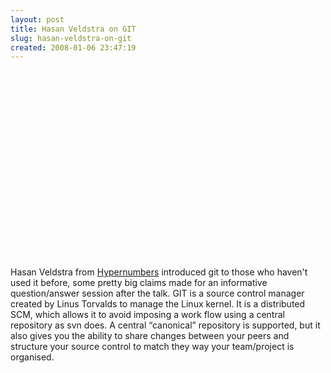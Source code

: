 ```yaml
---
layout: post
title: Hasan Veldstra on GIT
slug: hasan-veldstra-on-git
created: 2008-01-06 23:47:19
---
```


<object classid="clsid:d27cdb6e-ae6d-11cf-96b8-444553540000" width="400" height="300" codebase="http://download.macromedia.com/pub/shockwave/cabs/flash/swflash.cab#version=6,0,40,0"><param name="allowfullscreen" value="true" /><param name="allowscriptaccess" value="always" /><param name="src" value="http://vimeo.com/moogaloop.swf?clip_id=2881930&server=vimeo.com&show_title=1&show_byline=1&show_portrait=0&color=&fullscreen=1" /><embed type="application/x-shockwave-flash" width="400" height="300" src="http://vimeo.com/moogaloop.swf?clip_id=2881930&server=vimeo.com&show_title=1&show_byline=1&show_portrait=0&color=&fullscreen=1" allowscriptaccess="always" allowfullscreen="true"></embed></object><a href="http://vimeo.com/">
</a>

Hasan Veldstra from <a href="http://www.hypernumbers.com">Hypernumbers</a> introduced git to those who haven't used it before, some pretty big claims made for an informative question/answer session after the talk. GIT is a source control manager created by Linus Torvalds to manage the Linux kernel. It is a distributed SCM, which allows it to avoid imposing a work flow using a central repository as svn does. A central “canonical” repository is supported, but it also gives you the ability to share changes between your peers and structure your source control to match they way your team/project is organised.